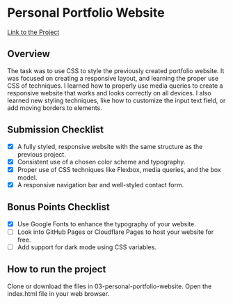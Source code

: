 # Personal Portfolio Website
<a href="https://roadmap.sh/projects/portfolio-website">Link to the Project</a>

## Overview 
The task was to use CSS to style the previously created portfolio website. It was focused on creating a responsive layout, and learning the proper use CSS of techniques. I learned how to properly use media queries to create a responsive website that works and looks correctly on all devices. I also learned new styling techniques, like how to customize the input text field, or add moving borders to elements.

## Submission Checklist
- [x] A fully styled, responsive website with the same structure as the previous project.
- [x] Consistent use of a chosen color scheme and typography.
- [x] Proper use of CSS techniques like Flexbox, media queries, and the box model.
- [x] A responsive navigation bar and well-styled contact form.

## Bonus Points Checklist
- [x] Use Google Fonts to enhance the typography of your website.
- [ ] Look into GitHub Pages or Cloudflare Pages to host your website for free.
- [ ] Add support for dark mode using CSS variables.

## How to run the project
Clone or download the files in 03-personal-portfolio-website.
Open the index.html file in your web browser.
